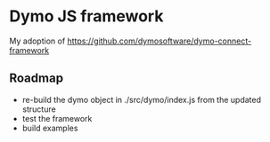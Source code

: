 # Dymo JS framework

My adoption of https://github.com/dymosoftware/dymo-connect-framework

## Roadmap
* re-build the dymo object in ./src/dymo/index.js from the updated structure
* test the framework
* build examples
